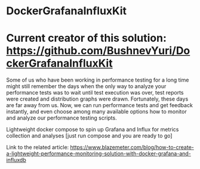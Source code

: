 # DockerGrafanaInfluxKit
# Current creator of this solution: https://github.com/BushnevYuri/DockerGrafanaInfluxKit

Some of us who have been working in performance testing for a long time might still remember the days when the only way to analyze your performance tests was to wait until test execution was over, test reports were created and distribution graphs were drawn. Fortunately, these days are far away from us. Now, we can run performance tests and get feedback instantly, and even choose among many available options how to monitor and analyze our performance testing scripts.

Lightweight docker compose to spin up Grafana and Influx for metrics collection and analyses [just run compose and you are ready to go]

Link to the related article: 
https://www.blazemeter.com/blog/how-to-create-a-lightweight-performance-monitoring-solution-with-docker-grafana-and-influxdb

